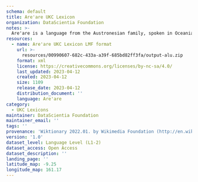 ```yaml
---
schema: default
title: Are'are UKC Lexicon
organization: DataScientia Foundation
notes: >-
  Are'are is a language from the Austronesian family, spoken in Oceania. The UKC Lexicon of Are'are is represented as a lexico-semantic network. It consists of words, word senses, synsets, as well as sense-level and synset-level relationships.
resources:
  - name: Are'are UKC Lexicon LMF format
    url: >-
      resources/00990607-682c-433a-a39f-685bd82ff3fa/output-alu.zip
    format: xml
    license: https://creativecommons.org/licenses/by-nc-sa/4.0/
    last_updated: 2023-04-12
    created: 2023-04-12
    size: 1109
    release_date: 2023-04-12
    distribution_document: ''
    language: Are'are
category:
  - UKC Lexicons
maintainer: DataScientia Foundation
maintainer_email: ''
tags: ''
provenance: 'Wiktionary 2022.01. by Wikimedia Foundation (http://en.wiktionary.org); Princeton WordNet 2.1 by Princeton University (https://wordnet.princeton.edu)'
version: '1.0'
dataset_level: Language Level (L1-2)
dataset_access: Open Access
dataset_description: ''
landing_page: ''
latitude_map: -9.25
longitude_map: 161.17
---
```


